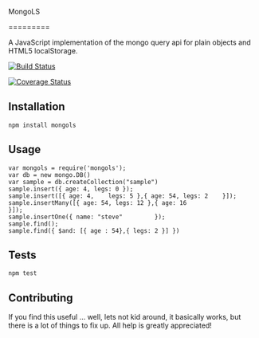 
MongoLS

=========

A JavaScript implementation of the mongo query api for plain objects and HTML5 localStorage.

[![Build Status](https://travis-ci.org/belteshazzar/MongoLS.svg?branch=master)](https://travis-ci.org/belteshazzar/MongoLS)

[![Coverage Status](https://coveralls.io/repos/github/belteshazzar/MongoLS/badge.svg?branch=master)](https://coveralls.io/github/belteshazzar/MongoLS?branch=master)

## Installation

  `npm install mongols`

## Usage

    var mongols = require('mongols');
    var db = new mongo.DB()
    var sample = db.createCollection("sample")
    sample.insert({ age: 4,	legs: 0	});
    sample.insert([{ age: 4,	legs: 5	},{ age: 54, legs: 2	}]);
    sample.insertMany([{ age: 54, legs: 12 },{ age: 16					 }]);
    sample.insertOne({ name: "steve"		 });
    sample.find();
    sample.find({ $and: [{ age : 54},{ legs: 2 }] })

## Tests

  `npm test`

## Contributing

If you find this useful ... well, lets not kid around, it basically works, but there is a lot of things to fix up. All help is greatly appreciated!
